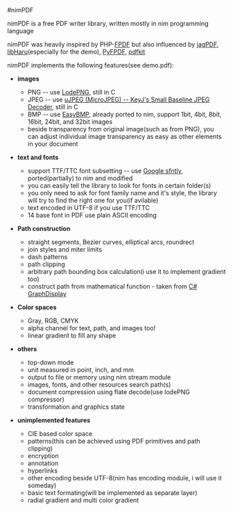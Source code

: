 #nimPDF

nimPDF is a free PDF writer library, written mostly in nim programming language

nimPDF was heavily inspired by PHP-[FPDF](http://www.fpdf.org) but also influenced by  [jagPDF](http://www.jagpdf.org), [libHaru](http://www.libharu.org)(especially for the demo), [PyFPDF](https://code.google.com/p/pyfpdf), [pdfkit](http://devongovett.github.io/pdfkit)

nimPDF implements the following features(see demo.pdf):

* **images**
  - PNG -- use [LodePNG](lodev.org/lodepng), still in C
  - JPEG -- use [uJPEG (MicroJPEG) -- KeyJ's Small Baseline JPEG Decoder](http://keyj.emphy.de/nanojpeg), still in C
  - BMP -- use [EasyBMP](http://easybmp.sourceforge.net), already ported to nim,      support 1bit, 4bit, 8bit, 16bit, 24bit, and 32bit images
  - beside transparency from original image(such as from PNG), you can adjust individual image transparency as easy as other elements in your document
* **text and fonts** 
  - support TTF/TTC font subsetting -- use [Google sfntly](code.google.com/p/sfntly), ported(partially) to nim and modified 
  - you can easily tell the library to look for fonts in certain folder(s)
  - you only need to ask for font family name and it's style, the library will try to find the right one for you(if avilable)
  - text encoded in UTF-8 if you use TTF/TTC
  - 14 base font in PDF use plain ASCII encoding
 
* **Path construction**
  - straight segments, Bezier curves, elliptical arcs, roundrect
  - join styles and miter limits
  - dash patterns
  - path clipping
  - arbitrary path bounding box calculation(i use it to implement gradient too)
  - construct path from mathematical function - taken from [ C# GraphDisplay](http://www.codeproject.com/Articles/58280/GraphDisplay-a-Bezier-based-control-for-graphing-f)
 
* **Color spaces**
  - Gray, RGB, CMYK
  - alpha channel for text, path, and images too!
  - linear gradient to fill any shape

* **others**
  - top-down mode
  - unit measured in point, inch, and mm
  - output to file or memory using nim stream module
  - images, fonts, and other resources search path(s)
  - document compression using flate decode(use lodePNG compressor)
  - transformation and graphics state
  
* **unimplemented features**
  - CIE based color space
  - patterns(this can be achieved using PDF primitives and path clipping)
  - encryption
  - annotation
  - hyperlinks
  - other encoding beside UTF-8(nim has encoding module, i will use it someday)
  - basic text formating(will be implemented as separate layer)
  - radial gradient and multi color gradient